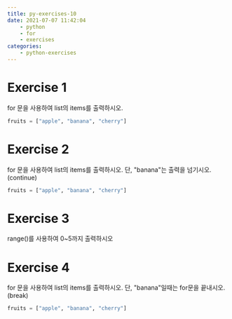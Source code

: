 ```yaml
---
title: py-exercises-10
date: 2021-07-07 11:42:04
    - python 
    - for
    - exercises
categories: 
    - python-exercises
---
```


# Exercise 1
for 문을 사용하여 list의 items를 출력하시오.
``` python
fruits = ["apple", "banana", "cherry"]
```

# Exercise 2
for 문을 사용하여 list의 items를 출력하시오. 단, "banana"는 출력을 넘기시오.(continue)
``` python
fruits = ["apple", "banana", "cherry"]
```

# Exercise 3
range()를 사용하여 0~5까지 출력하시오

# Exercise 4
for 문을 사용하여 list의 items를 출력하시오. 단, "banana"일때는 for문을 끝내시오.(break)
``` python
fruits = ["apple", "banana", "cherry"]
```
